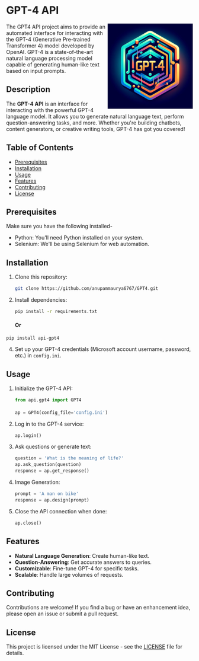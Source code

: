 # GPT-4 API
<img align='right' src="https://github.com/anupammaurya6767/GPT4/raw/main/assets/Designer.png" width="230">
The GPT4 API project aims to provide an automated interface for interacting with the GPT-4 (Generative Pre-trained Transformer 4) model developed by OpenAI. GPT-4 is a state-of-the-art natural language processing model capable of generating human-like text based on input prompts.


## Description

The **GPT-4 API** is an interface for interacting with the powerful GPT-4 language model. It allows you to generate natural language text, perform question-answering tasks, and more. Whether you're building chatbots, content generators, or creative writing tools, GPT-4 has got you covered!

## Table of Contents

- [Prerequisites](#prerequisites)
- [Installation](#installation)
- [Usage](#usage)
- [Features](#features)
- [Contributing](#contributing)
- [License](#license)

## Prerequisites

Make sure you have the following installed-

- Python: You'll need Python installed on your system.
- Selenium: We'll be using Selenium for web automation.

## Installation

1. Clone this repository:

    ```bash
    git clone https://github.com/anupammaurya6767/GPT4.git
    ```

2. Install dependencies:

    ```bash
    pip install -r requirements.txt
    ```

    #### Or
```
pip install api-gpt4
```

4. Set up your GPT-4 credentials (Microsoft account username, password, etc.) in `config.ini`.

## Usage

1. Initialize the GPT-4 API:

    ```python
    from api.gpt4 import GPT4

    ap = GPT4(config_file='config.ini')
    ```

2. Log in to the GPT-4 service:

    ```python
    ap.login()
    ```

3. Ask questions or generate text:

    ```python
    question = 'What is the meaning of life?'
    ap.ask_question(question)
    response = ap.get_response()
    ```

4. Image Generation:

    ```python
    prompt = 'A man on bike'
    response = ap.design(prompt)
    ```

5. Close the API connection when done:

    ```python
    ap.close()
    ```

## Features

- **Natural Language Generation**: Create human-like text.
- **Question-Answering**: Get accurate answers to queries.
- **Customizable**: Fine-tune GPT-4 for specific tasks.
- **Scalable**: Handle large volumes of requests.

## Contributing

Contributions are welcome! If you find a bug or have an enhancement idea, please open an issue or submit a pull request.

## License

This project is licensed under the MIT License - see the [LICENSE](LICENSE) file for details.
